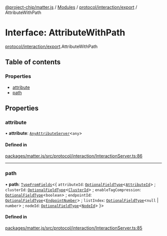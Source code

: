 [@project-chip/matter.js](../README.md) / [Modules](../modules.md) / [protocol/interaction/export](../modules/protocol_interaction_export.md) / AttributeWithPath

# Interface: AttributeWithPath

[protocol/interaction/export](../modules/protocol_interaction_export.md).AttributeWithPath

## Table of contents

### Properties

- [attribute](protocol_interaction_export.AttributeWithPath.md#attribute)
- [path](protocol_interaction_export.AttributeWithPath.md#path)

## Properties

### attribute

• **attribute**: [`AnyAttributeServer`](../modules/cluster_export.md#anyattributeserver)<`any`\>

#### Defined in

[packages/matter.js/src/protocol/interaction/InteractionServer.ts:86](https://github.com/project-chip/matter.js/blob/b7330d72/packages/matter.js/src/protocol/interaction/InteractionServer.ts#L86)

___

### path

• **path**: [`TypeFromFields`](../modules/tlv_export.md#typefromfields)<{ `attributeId`: [`OptionalFieldType`](tlv_export.OptionalFieldType.md)<[`AttributeId`](../modules/datatype_export.md#attributeid)\> ; `clusterId`: [`OptionalFieldType`](tlv_export.OptionalFieldType.md)<[`ClusterId`](../modules/datatype_export.md#clusterid)\> ; `enableTagCompression`: [`OptionalFieldType`](tlv_export.OptionalFieldType.md)<`boolean`\> ; `endpointId`: [`OptionalFieldType`](tlv_export.OptionalFieldType.md)<[`EndpointNumber`](../modules/datatype_export.md#endpointnumber)\> ; `listIndex`: [`OptionalFieldType`](tlv_export.OptionalFieldType.md)<``null`` \| `number`\> ; `nodeId`: [`OptionalFieldType`](tlv_export.OptionalFieldType.md)<[`NodeId`](../modules/datatype_export.md#nodeid)\>  }\>

#### Defined in

[packages/matter.js/src/protocol/interaction/InteractionServer.ts:85](https://github.com/project-chip/matter.js/blob/b7330d72/packages/matter.js/src/protocol/interaction/InteractionServer.ts#L85)
